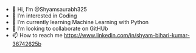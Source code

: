 - 👋 Hi, I’m @Shyamsaurabh325
- 👀 I’m interested in Coding
- 🌱 I’m currently learning Machine Learning with Python
- 💞️ I’m looking to collaborate on GitHUb
- 📫 How to reach me https://www.linkedin.com/in/shyam-bihari-kumar-36742625b

<!---
Shyamsaurabh325/Shyamsaurabh325 is a ✨ special ✨ repository because its `README.md` (this file) appears on your GitHub profile.
You can click the Preview link to take a look at your changes.
--->
